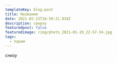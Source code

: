 ```yaml
---
templateKey: blog-post
title: Название
date: 2021-02-22T16:59:21.834Z
description: сверху
featuredpost: false
featuredimage: /img/photo_2021-01-19_22-57-34.jpg
tags:
  - парам
---
```

снизу